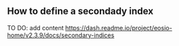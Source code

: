 ## How to define a secondady index
TO DO: add content
https://dash.readme.io/project/eosio-home/v2.3.9/docs/secondary-indices